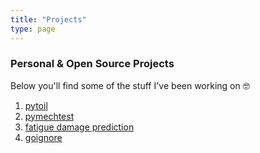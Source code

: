 ```yaml
---
title: "Projects"
type: page
---
```



### Personal & Open Source Projects

Below you'll find some of the stuff I've been working on 🤓

1. [pytoil](/projects/pytoil/)
2. [pymechtest](/projects/pymechtest/)
3. [fatigue damage prediction](/projects/fatigue/)
4. [goignore](/projects/goignore/)
